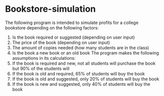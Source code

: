 # Bookstore-simulation
The following program is intended to simulate profits for a college bookstore depending on the following factors:
1. Is the book required or suggested (depending on user input)
2. The price of the book (depending on user input)
3. The amount of copies needed (how many students are in the class)
4. Is the book a new book or an old book
The program makes the following assumptions in its calculations:
1. If the book is required and new, not all students will purchase the book but 90% of the students will
2. If the book is old and required, 65% of students will buy the book
3. If the book is old and suggested, only 20% of students will buy the book
4. If the book is new and suggested, only 40% of students will buy the book

